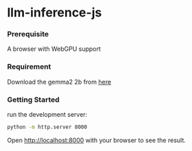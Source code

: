 # llm-inference-js

### Prerequisite

A browser with WebGPU support

### Requirement

Download the gemma2 2b from [here](https://www.kaggle.com/models/google/gemma-2/tfLite/gemma2-2b-it-gpu-int8)


### Getting Started

run the development server:

```bash
python -m http.server 8000
```

Open [http://localhost:8000](http://localhost:8000) with your browser to see the result.
